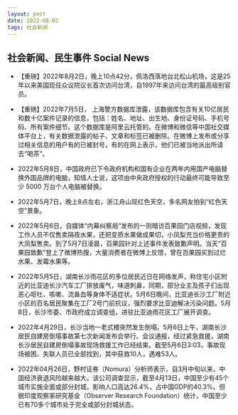 ```yaml
---
layout: post
date: 2022-08-02
tags: 社会新闻
---
```


## 社会新闻、民生事件 Social News


- 【重磅】2022年8月2日，晚上10点42分，佩洛西落地台北松山机场，这是25年以来美国现任众议院议长首次访问台湾，自1997年来访问台湾的最高级别官员。


- 【重磅】2022年7月5日， 上海警方数据库泄露，该数据库包含有关10亿居民和数十亿案件记录的信息，包括：姓名、地址、出生地、身份证号码、手机号码、所有案件细节。这个数据库是阿里云托管的。在微博和微信等中国社交媒体平台上，有关数据泄露的帖子、文章和标签已被删除。在微博上发布或分享过相关信息的用户有的已被封号，有的在网上表示，他们已被当地派出所请去“喝茶”。

- 2022年5月8日，中国政府已下令政府机构和国有企业在两年内用国产电脑替换外国品牌的电脑，知情人士说，这项由中央政府授权的行动最终可能导致至少 5000 万台个人电脑被替换。

- 2022年5月7日，晚上8点左右，浙江舟山现红色天空，多名网友拍到“红色天空”景象。
- 2022年5月6日，自媒体“内幕纠察局”发布的一则暗访百果园门店视频，发现工作人员不仅售卖隔夜水果，还把变质水果做成果切，小凤梨充当价格更贵的大凤梨售卖。到了5月7日凌晨，百果园针对上述事件发表致歉声明。当天“百果园致歉”登上了微博热搜，大量消费者在微博上反馈，曾在百果园买到过烂水果、发霉水果等。

- 2022年5月5日，湖南长沙雨花区的多位居民近日在网络发声，称住宅小区附近的比亚迪长沙汽车工厂排放废气，味道刺鼻，同期，部分业主及孩子们出现恶心呕吐、咳嗽、流鼻血等身体不适症状。5月6日晚间，比亚迪长沙工厂附近小区的百名居民聚集在工厂2号门前抗议，强烈要求比亚迪解决污染问题。5月8日，长沙市委、市政府成立调查组，进驻比亚迪雨花区工厂展开调查。

- 2022年4月29日，长沙当地一老式楼突然发生倒塌。5月6日上午，湖南长沙居民自建房倒塌事故第七次新闻发布会举行。会议通报，经过紧急救援，湖南长沙居民自建房倒塌事故现场救援工作已经结束。截至5月6日3:03，事故现场被困、失联人员已全部找到，其中获救10人，遇难53人。
- 2022年04月26日，野村证券（Nomura）分析师表示，自3月中旬以来，中国经济衰退风险越来越大。该公司调查显示，截至4月13日，中国至少有45个城市实施全面或部分封城，影响人口高达26.4%，占中国GDP的40.3%。但据印度观察家研究基金（Observer Research Foundation）统计，中国至少已有70多个城市处于完全或部分封城状态。


